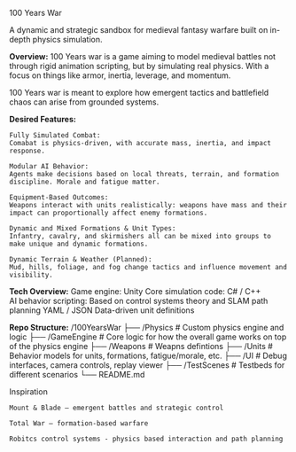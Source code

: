 100 Years War

A dynamic and strategic sandbox for medieval fantasy warfare built on in-depth physics simulation.

**Overview:**
100 Years war is a game aiming to model medieval battles not through rigid animation scripting, but by simulating real physics. With a focus on things like armor, inertia, leverage, and momentum.

100 Years war is meant to explore how emergent tactics and battlefield chaos can arise from grounded systems.

**Desired Features:**

    Fully Simulated Combat:
    Comabat is physics-driven, with accurate mass, inertia, and impact response.

    Modular AI Behavior:
    Agents make decisions based on local threats, terrain, and formation discipline. Morale and fatigue matter.

    Equipment-Based Outcomes:
    Weapons interact with units realistically: weapons have mass and their impact can proportionally affect enemy formations.

    Dynamic and Mixed Formations & Unit Types:
    Infantry, cavalry, and skirmishers all can be mixed into groups to make unique and dynamic formations.

    Dynamic Terrain & Weather (Planned):
    Mud, hills, foliage, and fog change tactics and influence movement and visibility.

**Tech	Overview:**
Game engine: Unity
Core simulation code: C# / C++	
AI behavior scripting: Based on control systems theory and SLAM path planning
YAML / JSON	Data-driven unit definitions

**Repo Structure:**
/100YearsWar
├── /Physics             # Custom physics engine and logic
├── /GameEngine          # Core logic for how the overall game works on top of the physics engine
├── /Weapons             # Weapns defintions
├── /Units               # Behavior models for units, formations, fatigue/morale, etc.
├── /UI                  # Debug interfaces, camera controls, replay viewer
├── /TestScenes          # Testbeds for different scenarios
└── README.md

 Inspiration

    Mount & Blade – emergent battles and strategic control

    Total War – formation-based warfare

    Robitcs control systems - physics based interaction and path planning
